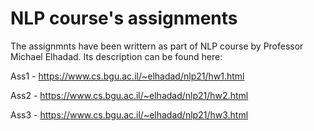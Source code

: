 # NLP course's assignments

The assignmnts have been writtern as part of NLP course by Professor Michael Elhadad.
Its description can be found here:

Ass1 - https://www.cs.bgu.ac.il/~elhadad/nlp21/hw1.html

Ass2 - https://www.cs.bgu.ac.il/~elhadad/nlp21/hw2.html

Ass3 - https://www.cs.bgu.ac.il/~elhadad/nlp21/hw3.html
